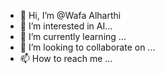 - 👋 Hi, I’m @Wafa Alharthi
- 👀 I’m interested in AI...
- 🌱 I’m currently learning ...
- 💞️ I’m looking to collaborate on ...
- 📫 How to reach me ...

<!---
wfa19/wfa19 is a ✨ special ✨ repository because its `README.md` (this file) appears on your GitHub profile.
You can click the Preview link to take a look at your changes.
--->
